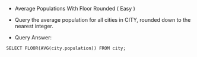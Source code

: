 * Average Populations With Floor Rounded ( Easy )

- Query the average population for all cities in CITY, rounded down to the nearest integer.

- Query Answer: 

```
SELECT FLOOR(AVG(city.population)) FROM city;
```


